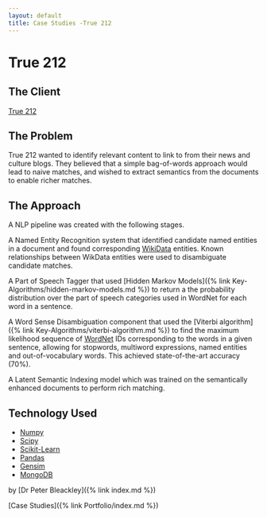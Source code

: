 ```yaml
---
layout: default
title: Case Studies -True 212
---
```


# True 212

## The Client

[True 212](https://www.true212.com/)

## The Problem

True 212 wanted to identify relevant content to link to from their news and culture blogs. They believed that a simple bag-of-words approach would lead to naive matches, and wished to extract semantics from the documents to enable richer matches.

## The Approach

A NLP pipeline was created with the following stages.

A Named Entity Recognition system that identified candidate named entities in a document and found corresponding [WikiData](https://www.wikidata.org/) entities. Known relationships between WikData entities were used to disambiguate candidate matches.

A Part of Speech Tagger that used [Hidden Markov Models]({% link Key-Algorithms/hidden-markov-models.md %}) to return a the probability distribution over the part of speech categories used in WordNet for each word in a sentence.

A Word Sense Disambiguation component that used the [Viterbi algorithm]({% link Key-Algorithms/viterbi-algorithm.md %}) to find the maximum likelihood sequence of [WordNet](https://wordnet.princeton.edu/) IDs corresponding to the words in a given sentence, allowing for stopwords, multiword expressions, named entities and out-of-vocabulary words. This achieved state-of-the-art accuracy (70%).

A Latent Semantic Indexing model which was trained on the semantically enhanced documents to perform rich matching.

## Technology Used

* [Numpy](https://numpy.org/)
* [Scipy](https://www.scipy.org/)
* [Scikit-Learn](https://scikit-learn.org/stable/)
* [Pandas](https://pandas.pydata.org/)
* [Gensim](https://radimrehurek.com/gensim/index.html)
* [MongoDB](https://www.mongodb.com/)

by [Dr Peter Bleackley]({% link index.md %})

[Case Studies]({% link Portfolio/index.md %})

